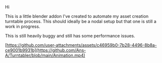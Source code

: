 Hi

This is a little blender addon I've created to automate my asset creation turntable process.  This should ideally be a nodal setup but that one is still a work in progress.

This is still heavily buggy and still has some performance issues.



[https://github.com/user-attachments/assets/c46959b0-7b28-4496-8b8a-ce9001b9931b](https://github.com/Ans-A/Turntabler/blob/main/Animation.mp4)

